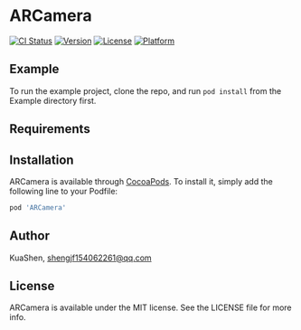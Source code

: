 # ARCamera

[![CI Status](https://img.shields.io/travis/KuaShen/ARCamera.svg?style=flat)](https://travis-ci.org/KuaShen/ARCamera)
[![Version](https://img.shields.io/cocoapods/v/ARCamera.svg?style=flat)](https://cocoapods.org/pods/ARCamera)
[![License](https://img.shields.io/cocoapods/l/ARCamera.svg?style=flat)](https://cocoapods.org/pods/ARCamera)
[![Platform](https://img.shields.io/cocoapods/p/ARCamera.svg?style=flat)](https://cocoapods.org/pods/ARCamera)

## Example

To run the example project, clone the repo, and run `pod install` from the Example directory first.

## Requirements

## Installation

ARCamera is available through [CocoaPods](https://cocoapods.org). To install
it, simply add the following line to your Podfile:

```ruby
pod 'ARCamera'
```

## Author

KuaShen, shengjf154062261@qq.com

## License

ARCamera is available under the MIT license. See the LICENSE file for more info.
